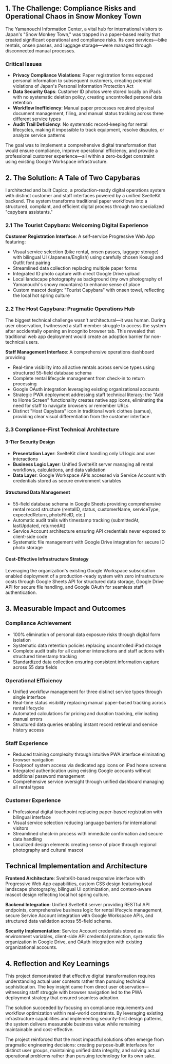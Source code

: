 ## 1. The Challenge: Compliance Risks and Operational Chaos in Snow Monkey Town

The Yamanouchi Information Center, a vital hub for international visitors to Japan's "Snow Monkey Town," was trapped in a paper-based reality that created significant operational and compliance risks. Its core services—bike rentals, onsen passes, and luggage storage—were managed through disconnected manual processes.

### Critical Issues

* **Privacy Compliance Violations**: Paper registration forms exposed personal information to subsequent customers, creating potential violations of Japan's Personal Information Protection Act
* **Data Security Gaps**: Customer ID photos were stored locally on iPads with no systematic deletion policy, creating uncontrolled personal data retention
* **Workflow Inefficiency**: Manual paper processes required physical document management, filing, and manual status tracking across three different service types
* **Audit Trail Deficiency**: No systematic record-keeping for rental lifecycles, making it impossible to track equipment, resolve disputes, or analyze service patterns

The goal was to implement a comprehensive digital transformation that would ensure compliance, improve operational efficiency, and provide a professional customer experience—all within a zero-budget constraint using existing Google Workspace infrastructure.

## 2. The Solution: A Tale of Two Capybaras

I architected and built Capico, a production-ready digital operations system with distinct customer and staff interfaces powered by a unified SvelteKit backend. The system transforms traditional paper workflows into a structured, compliant, and efficient digital process through two specialized "capybara assistants."

### 2.1 The Tourist Capybara: Welcoming Digital Experience

**Customer Registration Interface**: A self-service Progressive Web App featuring:

* Visual service selection (bike rental, onsen passes, luggage storage) with bilingual UI (Japanese/English) using carefully chosen Kosugi and Outfit font pairing
* Streamlined data collection replacing multiple paper forms
* Integrated ID photo capture with direct Google Drive upload
* Local landscape photography as background (my own photography of Yamanouchi's snowy mountains) to enhance sense of place
* Custom mascot design: "Tourist Capybara" with onsen towel, reflecting the local hot spring culture

### 2.2 The Host Capybara: Pragmatic Operations Hub

The biggest technical challenge wasn't architectural—it was human. During user observation, I witnessed a staff member struggle to access the system after accidentally opening an incognito browser tab. This revealed that traditional web app deployment would create an adoption barrier for non-technical users.

**Staff Management Interface**: A comprehensive operations dashboard providing:

* Real-time visibility into all active rentals across service types using structured 55-field database schema
* Complete rental lifecycle management from check-in to return processing
* Google OAuth integration leveraging existing organizational accounts
* Strategic PWA deployment addressing staff technical literacy: the "Add to Home Screen" functionality creates native app icons, eliminating the need for staff to navigate browsers or remember URLs
* Distinct "Host Capybara" icon in traditional work clothes (samue), providing clear visual differentiation from the customer interface

### 2.3 Compliance-First Technical Architecture

#### 3-Tier Security Design

* **Presentation Layer**: SvelteKit client handling only UI logic and user interactions
* **Business Logic Layer**: Unified SvelteKit server managing all rental workflows, calculations, and data validation
* **Data Layer**: Google Workspace APIs accessed via Service Account with credentials stored as secure environment variables

#### Structured Data Management

* 55-field database schema in Google Sheets providing comprehensive rental record structure (rentalID, status, customerName, serviceType, expectedReturn, photoFileID, etc.)
* Automatic audit trails with timestamp tracking (submittedAt, lastUpdated, returnedAt)
* Service Account architecture ensuring API credentials never exposed to client-side code
* Systematic file management with Google Drive integration for secure ID photo storage

#### Cost-Effective Infrastructure Strategy
Leveraging the organization's existing Google Workspace subscription enabled deployment of a production-ready system with zero infrastructure costs through Google Sheets API for structured data storage, Google Drive API for secure file handling, and Google OAuth for seamless staff authentication.

## 3. Measurable Impact and Outcomes

### Compliance Achievement

* 100% elimination of personal data exposure risks through digital form isolation
* Systematic data retention policies replacing uncontrolled iPad storage
* Complete audit trails for all customer interactions and staff actions with structured timestamp tracking
* Standardized data collection ensuring consistent information capture across 55 data fields

### Operational Efficiency

* Unified workflow management for three distinct service types through single interface
* Real-time status visibility replacing manual paper-based tracking across rental lifecycle
* Automated calculations for pricing and duration tracking, eliminating manual errors
* Structured data queries enabling instant record retrieval and service history access

### Staff Experience

* Reduced training complexity through intuitive PWA interface eliminating browser navigation
* Foolproof system access via dedicated app icons on iPad home screens
* Integrated authentication using existing Google accounts without additional password management
* Comprehensive service oversight through unified dashboard managing all rental types

### Customer Experience

* Professional digital touchpoint replacing paper-based registration with bilingual interface
* Visual service selection reducing language barriers for international visitors
* Streamlined check-in process with immediate confirmation and secure data handling
* Localized design elements creating sense of place through regional photography and cultural mascot

## Technical Implementation and Architecture

**Frontend Architecture**: SvelteKit-based responsive interface with Progressive Web App capabilities, custom CSS design featuring local landscape photography, bilingual UI optimization, and context-aware mascot design reflecting local hot spring culture.

**Backend Integration**: Unified SvelteKit server providing RESTful API endpoints, comprehensive business logic for rental lifecycle management, secure Service Account integration with Google Workspace APIs, and structured data validation across 55-field schema.

**Security Implementation**: Service Account credentials stored as environment variables, client-side API credential protection, systematic file organization in Google Drive, and OAuth integration with existing organizational accounts.

## 4. Reflection and Key Learnings

This project demonstrated that effective digital transformation requires understanding actual user contexts rather than pursuing technical sophistication. The key insight came from direct user observation—witnessing staff struggle with browser navigation led to the PWA deployment strategy that ensured seamless adoption.

The solution succeeded by focusing on compliance requirements and workflow optimization within real-world constraints. By leveraging existing infrastructure capabilities and implementing security-first design patterns, the system delivers measurable business value while remaining maintainable and cost-effective.

The project reinforced that the most impactful solutions often emerge from pragmatic engineering decisions: creating purpose-built interfaces for distinct user groups, maintaining unified data integrity, and solving actual operational problems rather than pursuing technology for its own sake.